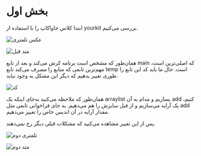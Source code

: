 # بخش اول
ابتدا کلاس جاواکاپ را با استفاده از yourkit بررسی می‌کنیم.

![عکس تلمتری](/Users/behzad/Documents/GitHub/HW-4/Profiling/pictures/1/before/telemetry.png)

![متد قبل](/Users/behzad/Documents/GitHub/HW-4/Profiling/pictures/1/before/method.png)

همان‌طور که مشخص است برنامه کرش می‌کند و بعد از تابع main که اصلی‌ترین است، مهم‌ترین تابعی که منابع را مصرف می‌کند تابع temp است. حال ما باید کد این تابع را طوری تغییر بدهیم که دیگر این مشکل به وجود نیاید.

![کد](/Users/behzad/Documents/GitHub/HW-4/Profiling/pictures/1/code.png)

همان‌طور که ملاحظه می‌کنید به‌جای اینکه یک arraylist بسازیم و مدام به آن add کنیم، یک آرایه می‌سازیم و از قبل سایزش را هم می‌دهیم. به جای فراخوانی تابعی مثل add مقدار آرایه در آن اندیس خاص را تغییر می‌دهیم.

پس از این تغییر مشاهده می‌کنید که مشکلات قبلی دیگر رخ نمی‌دهند.

![تلمتری دوم](/Users/behzad/Documents/GitHub/HW-4/Profiling/pictures/1/after/telemetry.png)


![متد دوم](/Users/behzad/Documents/GitHub/HW-4/Profiling/pictures/1/after/method.png)